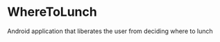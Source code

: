 WhereToLunch
============

Android application that liberates the user from deciding where to lunch
